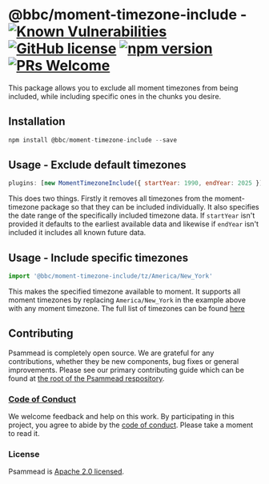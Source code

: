 # @bbc/moment-timezone-include - [![Known Vulnerabilities](https://snyk.io/test/github/bbc/psammead/badge.svg?targetFile=packages%2Futilities%2Fmoment-timezone-include%2Fpackage.json)](https://snyk.io/test/github/bbc/psammead?targetFile=packages%2Futilities%2Fmoment-timezone-include%2Fpackage.json) [![GitHub license](https://img.shields.io/badge/license-Apache%202.0-blue.svg)](https://github.com/bbc/psammead/blob/latest/LICENSE) [![npm version](https://img.shields.io/npm/v/@bbc/moment-timezone-include.svg)](https://www.npmjs.com/package/@bbc/moment-timezone-include) [![PRs Welcome](https://img.shields.io/badge/PRs-welcome-brightgreen.svg)](https://github.com/bbc/psammead/blob/latest/CONTRIBUTING.md)

This package allows you to exclude all moment timezones from being included, while including specific ones in the chunks you desire.

## Installation

```jsx
npm install @bbc/moment-timezone-include --save
```

## Usage - Exclude default timezones

```jsx
plugins: [new MomentTimezoneInclude({ startYear: 1990, endYear: 2025 })],
```

This does two things. Firstly it removes all timezones from the moment-timezone package so that they can be included individually. It also specifies the date range of the specifically included timezone data. If `startYear` isn't provided it defaults to the earliest available data and likewise if `endYear` isn't included it includes all known future data.

## Usage - Include specific timezones

```jsx
import '@bbc/moment-timezone-include/tz/America/New_York'
```

This makes the specified timezone available to moment. It supports all moment timezones by replacing `America/New_York` in the example above with any moment timezone. The full list of timezones can be found [here](https://github.com/moment/moment-timezone/blob/develop/data/packed/latest.json)

## Contributing

Psammead is completely open source. We are grateful for any contributions, whether they be new components, bug fixes or general improvements. Please see our primary contributing guide which can be found at [the root of the Psammead respository](https://github.com/bbc/psammead/blob/latest/CONTRIBUTING.md).

### [Code of Conduct](https://github.com/bbc/psammead/blob/latest/CODE_OF_CONDUCT.md)

We welcome feedback and help on this work. By participating in this project, you agree to abide by the [code of conduct](https://github.com/bbc/psammead/blob/latest/CODE_OF_CONDUCT.md). Please take a moment to read it.

### License

Psammead is [Apache 2.0 licensed](https://github.com/bbc/psammead/blob/latest/LICENSE).
